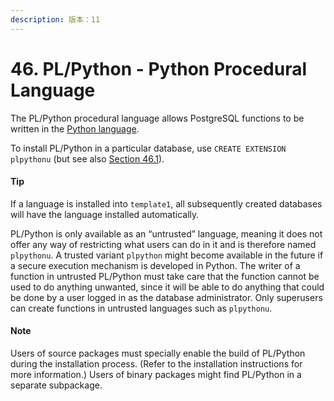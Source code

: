 ```yaml
---
description: 版本：11
---
```


# 46. PL/Python - Python Procedural Language

The PL/Python procedural language allows PostgreSQL functions to be written in the [Python language](https://www.python.org/).

To install PL/Python in a particular database, use `CREATE EXTENSION plpythonu` \(but see also [Section 46.1](https://www.postgresql.org/docs/current/plpython-python23.html)\).

#### Tip

If a language is installed into `template1`, all subsequently created databases will have the language installed automatically.

PL/Python is only available as an “untrusted” language, meaning it does not offer any way of restricting what users can do in it and is therefore named `plpythonu`. A trusted variant `plpython` might become available in the future if a secure execution mechanism is developed in Python. The writer of a function in untrusted PL/Python must take care that the function cannot be used to do anything unwanted, since it will be able to do anything that could be done by a user logged in as the database administrator. Only superusers can create functions in untrusted languages such as `plpythonu`.

#### Note

Users of source packages must specially enable the build of PL/Python during the installation process. \(Refer to the installation instructions for more information.\) Users of binary packages might find PL/Python in a separate subpackage.

